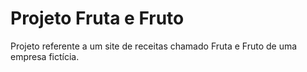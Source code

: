 # Projeto Fruta e Fruto

Projeto referente a um site de receitas chamado Fruta e Fruto de uma empresa fictícia. 
